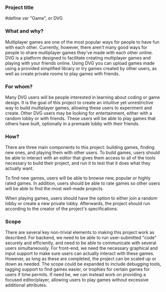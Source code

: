 ### Project title
#define var "Game", or DVG
### What and why?
Multiplayer games are one of the most popular ways for people to have fun with each other. Currently, however, there aren't many good ways for people to share multiplayer games they've made with each other online. DVG is a platform designed to facilitate creating multiplayer games and playing with your friends online. Using DVG you can upload games made using a provided simplified library or try games created by other users, as well as create private rooms to play games with friends.

### For whom?
Many DVG users will be people interested in learning about coding or game design. It is the goal of this project to create an intuitive yet unrestrictive way to build multiplayer games, allowing these users to experiment and create. Other DVG users may be looking for entertainment, either with a random lobby or with friends. These users will be able to play games that others have built, optionally in a premade lobby with their friends.

### How?
There are three main components to this project: building games, finding new ones, and playing them with other users. To build games, users should be able to interact with an editor that gives them access to all of the tools necessary to build their project, and run it to test that it does what they actually want.

To find new games, users will be able to browse new, popular or highly rated games. In addition, users should be able to rate games so other users will be able to find the most well-made projects.

When playing games, users should have the option to either join a random lobby or create a new private lobby. Afterwards, the project should run according to the creator of the project's specifications.

### Scope
There are several key non-trivial elements to making this project work as described. For backend, we need to be able to run user-submitted "code" securely and efficiently, and need to be able to communicate with several users simultaneously. For front-end, we need the necessary graphical and input support to make sure users can actually interact with these games. However, as long as these are completed, the project can be scaled up or down as needed. The scope could be expanded to include debugging tools, tagging support to find games easier, or trophies for certain games for users if time permits. If need be, we can instead work on providing a focused editor/player, allowing users to play games without excessive additional attributes.
